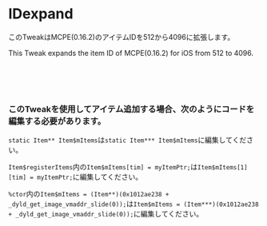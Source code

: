 # IDexpand
このTweakはMCPE(0.16.2)のアイテムIDを512から4096に拡張します。

This Tweak expands the item ID of MCPE(0.16.2) for iOS from 512 to 4096.
<br>
<br>
<br>
<br>
<br>
### このTweakを使用してアイテム追加する場合、次のようにコードを編集する必要があります。

`static Item** Item$mItems`は`static Item*** Item$mItems`に編集してください。

`Item$registerItems`内の`Item$mItems[tim] = myItemPtr;`は`Item$mItems[1][tim] = myItemPtr;`に編集してください。

`%ctor`内の`Item$mItems = (Item**)(0x1012ae238 + _dyld_get_image_vmaddr_slide(0));`は`Item$mItems = (Item***)(0x1012ae238 + _dyld_get_image_vmaddr_slide(0));`に編集してください。
